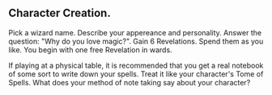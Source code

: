 ## Character Creation.
Pick a wizard name. Describe your appereance and personality. Answer the question: "Why do you love magic?".
Gain 6 Revelations. Spend them as you like.
You begin with one free Revelation in wards.

If playing at a physical table, it is recommended that you get a real notebook of some sort to write down your spells. Treat it like your character's Tome of Spells.
What does your method of note taking say about your character?

